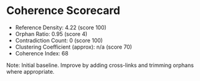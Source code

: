 # Coherence Scorecard

- Reference Density: 4.22 (score 100)
- Orphan Ratio: 0.95 (score 4)
- Contradiction Count: 0 (score 100)
- Clustering Coefficient (approx): n/a (score 70)
- Coherence Index: 68

Note: Initial baseline. Improve by adding cross-links and trimming orphans where appropriate.
